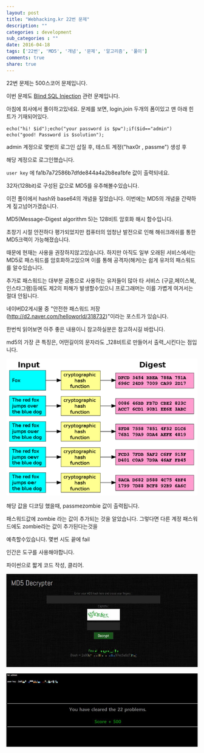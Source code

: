 ```yaml
---
layout: post
title: "Webhacking.kr 22번 문제"
description: ""
categories : development
sub_categories : ""
date: 2016-04-18
tags: ['22번', 'MD5', '개념', '문제', '알고리즘', '풀이']
comments: true
share: true
---
```


22번 문제는 500스코어 문제입니다.

이번 문제도 [Blind SQL
Injection](https://www.owasp.org/index.php/Blind_SQL_Injection) 관련 문제입니다.

아침에 회사에서 풀이하고있네요. 문제를 보면, login,join 두개의 폼이있고 맨 아래 힌트가 기재되어있다.

    echo("hi! $id");echo("your password is $pw");if($id=="admin") echo("good! Password is $solution");

admin 계정으로 몇번의 로그인 삽질 후, 테스트 계정("hax0r , passme") 생성 후

해당 계정으로 로그인했습니다.

  

`user key` 에 fa1b7a72586b7dfde844a4a2b8ea1bfe 값이 출력되네요.

32자(128bit)로 구성된 값으로 MD5를 유추해볼수있습니다.

이전 풀이에서 hash와 base64의 개념을 짚었습니다. 이번에는 MD5의 개념을 간략하게 짚고넘어가겠습니다.

  

MD5(Message-Digest algorithm 5)는 128비트 암호화 해시 함수입니다.

초창기 시절 안전하다 평가되었지만 컴퓨터의 엄청난 발전으로 인해 해쉬크래쉬를 통한 MD5크랙이 가능해졌습니다.

때문에 현재는 사용을 권장하지않고있습니다. 하지만 아직도 일부 오래된 서비스에서는 MD5로 패스워드를 암호화하고있으며 이를 통해
공격자(해커)는 쉽게 유저의 패스워드를 알수있습니다.

추가로 패스워드는 대부분 공통으로 사용하는 유저들이 많아 타 서비스 (구글,페이스북,인스타그램)등에도 제2의 피해가 발생할수있으니
프로그래머는 이를 가볍게 여겨서는 절대 안됩니다.

  

네이버D2게시물 중 "안전한 패스워드 저장(http://d2.naver.com/helloworld/318732)"이라는 포스트가 있습니다.

한번씩 읽어보면 아주 좋은 내용이니 참고하실분은 참고하시길 바랍니다.

  

md5의 가장 큰 특징은, 어떤길이의 문자라도 _128비트로 만들어서 출력_시킨다는 점입니다.

  

![](/assets/images/posts/590/231C3C5057144D17155F18.PNG)

  

  

  

해당 값을 디코딩 했을때, passmezombie 값이 출력됩니다.

패스워드값에 zombie 라는 값이 추가되는 것을 알았습니다. 그렇다면 다른 계정 패스워드에도 zombie라는 값이 추가된다는것을

예측할수있습니다. 몇번 시도 끝에 fail

  

인간은 도구를 사용해야합니다.

파이썬으로 짧게 코드 작성, 클리어.

  

  

![](/assets/images/posts/590/222C354057143B0011B0FD.JPEG)

  

![](/assets/images/posts/590/223FD74357143B0C15179F.JPEG)

  

  

